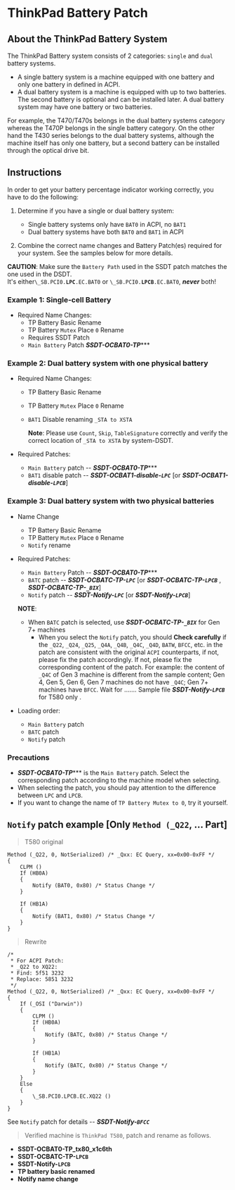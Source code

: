 # ThinkPad Battery Patch

## About the ThinkPad Battery System

The ThinkPad Battery system consists of 2 categories: `single` and `dual`  battery systems.

- A single battery system is a machine equipped with one battery and only one battery in defined in ACPI.
- A dual battery system is a machine is equipped with up to two batteries. The second battery is optional and can be installed later. A dual battery system may have one battery or two batteries.

For example, the T470/T470s belongs in the dual battery systems category whereas the T470P belongs in the single battery category. On the other hand the T430 series belongs to the dual battery systems, although the machine itself has only one battery, but a second battery can be installed through the optical drive bit.

## Instructions
In order to get your battery percentage indicator working correctly, you have to do the following: 

1. Determine if you have a single or dual battery system:

	* Single battery systems only have `BAT0` in ACPI, no `BAT1`
	* Dual battery systems have both `BAT0` and `BAT1` in ACPI

2. Combine the correct name changes and Battery Patch(es) required for your system. See the samples below for more details.

**CAUTION**: Make sure the `Battery Path` used in the SSDT patch matches the one used in the DSDT.  
It's either`\_SB.PCI0.`**`LPC`**`.EC.BAT0` or `\_SB.PCI0.`**`LPCB`**`.EC.BAT0`, ***never*** both!

### Example 1: Single-cell Battery

- Required Name Changes:
  - TP Battery Basic Rename
  - TP Battery `Mutex` Place `0` Rename
  - Requires SSDT Patch
  - `Main Battery` Patch  ***SSDT-OCBAT0-TP******

### Example 2: Dual battery system with one physical battery

- Required Name Changes:
  - TP Battery Basic Rename
  - TP Battery `Mutex` Place `0` Rename
  - `BAT1` Disable renaming `_STA to XSTA` 
  
    **Note**: Please use `Count`, `Skip`, `TableSignature` correctly and verify the correct location of `_STA to XSTA` by system-DSDT.

- Required Patches:
  
  - `Main Battery` patch -- ***SSDT-OCBAT0-TP****** 
  - `BAT1` disable patch -- ***SSDT-OCBAT1-disable-`LPC`*** [or ***SSDT-OCBAT1-disable-`LPCB`***]

### Example 3: Dual battery system with two physical batteries

- Name Change
  - TP Battery Basic Rename
  - TP Battery `Mutex` Place `0` Rename
  - `Notify` rename
- Required Patches:
  - `Main Battery` Patch -- ***SSDT-OCBAT0-TP******
  - `BATC` patch -- ***SSDT-OCBATC-TP-`LPC`*** [or ***SSDT-OCBATC-TP-`LPCB`*** , ***SSDT-OCBATC-TP-`_BIX`***]
  - `Notify` patch -- ***SSDT-Notify-`LPC`*** [or ***SSDT-Notify-`LPCB`***]
   
  **NOTE**:
  - When `BATC` patch is selected, use ***SSDT-OCBATC-TP-`_BIX`*** for Gen 7+ machines 
    - When you select the `Notify` patch, you should **Check carefully** if the `_Q22`, `_Q24`, `_Q25`, `_Q4A`, `_Q4B`, `_Q4C`, `_Q4D`, `BATW`, `BFCC`, etc. in the patch are consistent with the original `ACPI` counterparts, if not, please fix the patch accordingly. If not, please fix the corresponding content of the patch. For example: the content of `_Q4C` of Gen 3 machine is different from the sample content; Gen 4, Gen 5, Gen 6, Gen 7 machines do not have `_Q4C`; Gen 7+ machines have `BFCC`. Wait for ....... Sample file ***SSDT-Notify-`LPCB`*** for T580 only .
- Loading order:
  - `Main Battery` patch
  - `BATC` patch
  - `Notify` patch

### Precautions

- ***SSDT-OCBAT0-TP****** is the `Main Battery` patch. Select the corresponding patch according to the machine model when selecting.
- When selecting the patch, you should pay attention to the difference between `LPC` and `LPCB`.
- If you want to change the name of `TP Battery Mutex to 0`, try it yourself.

## `Notify` patch example [Only `Method (_Q22`, ... Part]

> T580 original

```asl
Method (_Q22, 0, NotSerialized) /* _Qxx: EC Query, xx=0x00-0xFF */
{
    CLPM ()
    If (HB0A)
    {
        Notify (BAT0, 0x80) /* Status Change */
    }

    If (HB1A)
    {
        Notify (BAT1, 0x80) /* Status Change */
    }
}
```

> Rewrite

```asl
/*
 * For ACPI Patch:
 * _Q22 to XQ22:
 * Find: 5f51 3232
 * Replace: 5851 3232
 */
Method (_Q22, 0, NotSerialized) /* _Qxx: EC Query, xx=0x00-0xFF */
{
    If (_OSI ("Darwin"))
    {
        CLPM ()
        If (HB0A)
        {
            Notify (BATC, 0x80) /* Status Change */
        }

        If (HB1A)
        {
            Notify (BATC, 0x80) /* Status Change */
        }
    }
    Else
    {
        \_SB.PCI0.LPCB.EC.XQ22 ()
    }
}
```

See `Notify` patch for details -- ***SSDT-Notify-`BFCC`*** 

> Verified machine is `ThinkPad T580`, patch and rename as follows.

- **SSDT-OCBAT0-TP_tx80_x1c6th** 
- **SSDT-OCBATC-TP-`LPCB`** 
- **SSDT-Notify-`LPCB`** 
- **TP battery basic renamed** 
- **Notify name change** 

